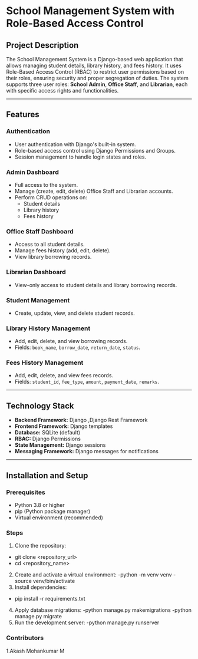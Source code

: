 # School Management System with Role-Based Access Control

## Project Description
The School Management System is a Django-based web application that allows managing student details, library history, and fees history. It uses Role-Based Access Control (RBAC) to restrict user permissions based on their roles, ensuring security and proper segregation of duties. The system supports three user roles: **School Admin**, **Office Staff**, and **Librarian**, each with specific access rights and functionalities.

---

## Features

### Authentication
- User authentication with Django's built-in system.
- Role-based access control using Django Permissions and Groups.
- Session management to handle login states and roles.

### Admin Dashboard
- Full access to the system.
- Manage (create, edit, delete) Office Staff and Librarian accounts.
- Perform CRUD operations on:
  - Student details
  - Library history
  - Fees history

### Office Staff Dashboard
- Access to all student details.
- Manage fees history (add, edit, delete).
- View library borrowing records.

### Librarian Dashboard
- View-only access to student details and library borrowing records.

### Student Management
- Create, update, view, and delete student records.

### Library History Management
- Add, edit, delete, and view borrowing records.
- Fields: `book_name`, `borrow_date`, `return_date`, `status`.

### Fees History Management
- Add, edit, delete, and view fees records.
- Fields: `student_id`, `fee_type`, `amount`, `payment_date`, `remarks`.

---

## Technology Stack
- **Backend Framework:** Django ,Django Rest Framework
- **Frontend Framework:** Django templates
- **Database:** SQLite (default)
- **RBAC:** Django Permissions
- **State Management:** Django sessions
- **Messaging Framework:** Django messages for notifications

---
## Installation and Setup

### Prerequisites
- Python 3.8 or higher
- pip (Python package manager)
- Virtual environment (recommended)

### Steps
1. Clone the repository:
  - git clone <repository_url>
  - cd <repository_name>
2. Create and activate a virtual environment:
  -python -m venv venv
  -source venv/bin/activate
3. Install dependencies:
  - pip install -r requirements.txt
4. Apply database migrations:
  -python manage.py makemigrations
  -python manage.py migrate
6. Run the development server:
  -python manage.py runserver

### Contributors
1.Akash Mohankumar M

